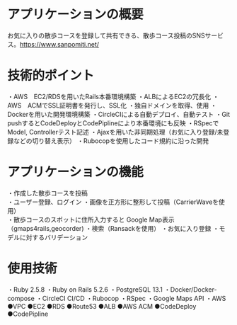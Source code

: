 # アプリケーションの概要
お気に入りの散歩コースを登録して共有できる、散歩コース投稿のSNSサービス。https://www.sanpomiti.net/

# 技術的ポイント
・AWS　EC2/RDSを用いたRails本番環境構築
・ALBによるEC2の冗長化
・AWS　ACMでSSL証明書を発行し、SSL化
・独自ドメインを取得、使用
・Dockerを用いた開発環境構築
・CircleCIによる自動デプロイ、自動テスト
・Git pushするとCodeDeployとCodePiplineにより本番環境にも反映
・RSpecでModel, Controllerテスト記述
・Ajaxを用いた非同期処理（お気に入り登録/未登録などの切り替え表示）
・Rubocopを使用したコード規約に沿った開発


# アプリケーションの機能
・作成した散歩コースを投稿  
・ユーザー登録、ログイン
・画像を正方形に整形して投稿（CarrierWaveを使用）  
・散歩コースのスポットに住所入力すると Google Map表示（gmaps4rails,geocorder)
・検索（Ransackを使用）
・お気に入り登録
・モデルに対するバリデーション  

# 使用技術
・Ruby 2.5.8
・Ruby on Rails 5.2.6
・PostgreSQL 13.1
・Docker/Docker-compose
・CircleCI CI/CD
・Rubocop
・RSpec
・Google Maps API
・AWS
  ●VPC
  ●EC2
  ●RDS
  ●Route53
  ●ALB
  ●AWS ACM
  ●CodeDeploy
  ●CodePipline
